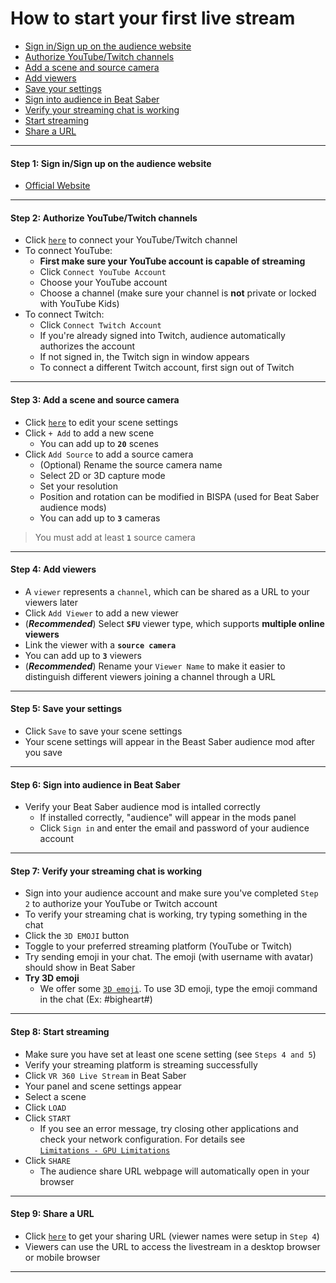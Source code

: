 
# How to start your first live stream
- [Sign in/Sign up on the audience website](#step1)
- [Authorize YouTube/Twitch channels](#step2)
- [Add a scene and source camera](#step3)
- [Add viewers](#step4)
- [Save your settings](#step5)
- [Sign into audience in Beat Saber](#step6)
- [Verify your streaming chat is working](#step7)
- [Start streaming](#step8)
- [Share a URL](#step9)
****
#### <a name="step1"> Step 1:  Sign in/Sign up on the audience website
- [Official Website](https://www.meta-audience.com/en-us/)
****

#### <a name="step2"> Step 2: Authorize YouTube/Twitch channels
- Click [`here`](https://staging-web.meta-audience.com/en-us/accounts/chatSetting/) to connect your YouTube/Twitch channel
- To connect YouTube:
    - **First make sure your YouTube account is capable of streaming**
    - Click `Connect YouTube Account`
    - Choose your YouTube account
    - Choose a channel (make sure your channel is **not** private or locked with YouTube Kids)
- To connect Twitch:
    - Click `Connect Twitch Account`
    - If you're already signed into Twitch, audience automatically authorizes the account
    - If not signed in, the Twitch sign in window appears
    - To connect a different Twitch account, first sign out of Twitch 

****
#### <a name="step3"> Step 3: Add a scene and source camera
- Click [`here`](https://staging-web.meta-audience.com/en-us/accounts/scenes/) to edit your scene settings
- Click `+ Add` to add a new scene 
    - You can add up to **`20`** scenes
- Click `Add Source` to add a source camera
    - (Optional) Rename the source camera name
    - Select 2D or 3D capture mode
    - Set your resolution
    - Position and rotation can be modified in BISPA (used for Beat Saber audience mods)
    - You can add up to **`3`** cameras
> You must add at least **`1`** source camera
****
#### <a name="step4"> Step 4: Add viewers
- A `viewer` represents a `channel`, which can be shared as a URL to your viewers later
- Click `Add Viewer` to add a new viewer 
- (***Recommended***) Select **`SFU`** viewer type, which supports **multiple online viewers**
- Link the viewer with a **`source camera`**
- You can add up to **`3`** viewers
- (***Recommended***) Rename your `Viewer Name` to make it easier to distinguish different viewers joining a channel through a URL
****
#### <a name="step5"> Step 5: Save your settings
- Click `Save` to save your scene settings
- Your scene settings will appear in the Beast Saber audience mod after you save
****
#### <a name="step6"> Step 6: Sign into audience in Beat Saber
- Verify your Beat Saber audience mod is intalled correctly
    - If installed correctly, "audience" will appear in the mods panel
    - Click `Sign in` and enter the email and password of your audience account
****
#### <a name="step7"> Step 7: Verify your streaming chat is working
- Sign into your audience account and make sure you've completed `Step 2` to authorize your YouTube or Twitch account
- To verify your streaming chat is working, try typing something in the chat
- Click the `3D EMOJI` button
- Toggle to your preferred streaming platform (YouTube or Twitch)
- Try sending emoji in your chat. The emoji (with username with avatar) should show in Beat Saber
- **Try 3D emoji** 
   - We offer some [`3D emoji`](https://staging-web.meta-audience.com/en-us/download/). To use 3D emoji, type the emoji command in the chat (Ex: #bigheart#)
****
#### <a name="step8"> Step 8: Start streaming
- Make sure you have set at least one scene setting (see `Steps 4 and 5`)
- Verify your streaming platform is streaming successfully
- Click `VR 360 Live Stream` in Beat Saber
- Your panel and scene settings appear
- Select a scene
- Click `LOAD`
- Click `START`
    - If you see an error message, try closing other applications and check your network configuration. For details see <br>[`Limitations - GPU Limitations`](https://github.com/meta-audience/BeatSaber_audience/blob/DVAT-4532/docs/LIMITATION.md#gpu-session-problem)
- Click `SHARE`
    - The audience share URL webpage will automatically open in your browser
****    
#### <a name="step9"> Step 9: Share a URL
- Click [`here`](https://staging-web.meta-audience.com/en-us/accounts/userChannels/) to get your sharing URL (viewer names were setup in `Step 4`)
- Viewers can use the URL to access the livestream in a desktop browser or mobile browser
****

